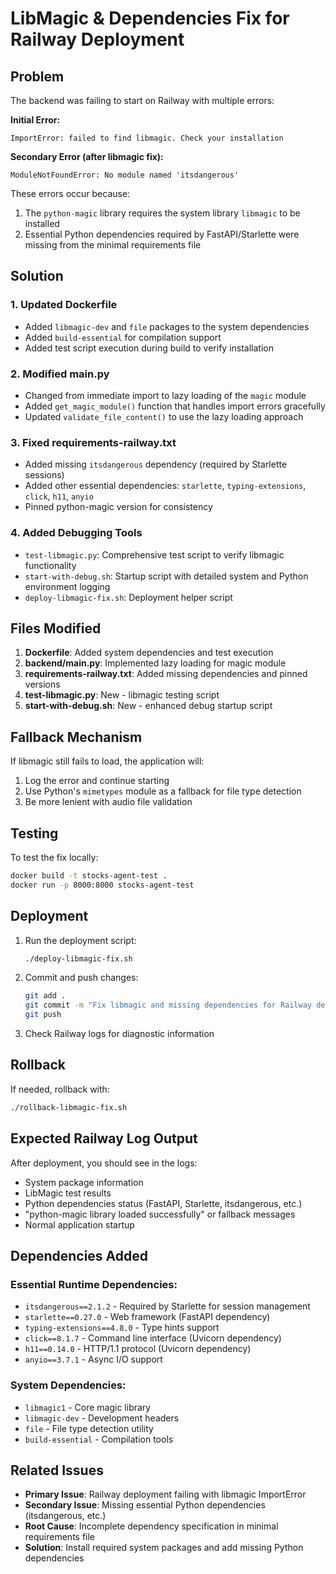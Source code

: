 # LibMagic & Dependencies Fix for Railway Deployment

## Problem
The backend was failing to start on Railway with multiple errors:

**Initial Error:**
```
ImportError: failed to find libmagic. Check your installation
```

**Secondary Error (after libmagic fix):**
```
ModuleNotFoundError: No module named 'itsdangerous'
```

These errors occur because:
1. The `python-magic` library requires the system library `libmagic` to be installed
2. Essential Python dependencies required by FastAPI/Starlette were missing from the minimal requirements file

## Solution

### 1. Updated Dockerfile
- Added `libmagic-dev` and `file` packages to the system dependencies
- Added `build-essential` for compilation support
- Added test script execution during build to verify installation

### 2. Modified main.py
- Changed from immediate import to lazy loading of the `magic` module
- Added `get_magic_module()` function that handles import errors gracefully
- Updated `validate_file_content()` to use the lazy loading approach

### 3. Fixed requirements-railway.txt
- Added missing `itsdangerous` dependency (required by Starlette sessions)
- Added other essential dependencies: `starlette`, `typing-extensions`, `click`, `h11`, `anyio`
- Pinned python-magic version for consistency

### 4. Added Debugging Tools
- `test-libmagic.py`: Comprehensive test script to verify libmagic functionality
- `start-with-debug.sh`: Startup script with detailed system and Python environment logging
- `deploy-libmagic-fix.sh`: Deployment helper script

## Files Modified

1. **Dockerfile**: Added system dependencies and test execution
2. **backend/main.py**: Implemented lazy loading for magic module
3. **requirements-railway.txt**: Added missing dependencies and pinned versions
4. **test-libmagic.py**: New - libmagic testing script
5. **start-with-debug.sh**: New - enhanced debug startup script

## Fallback Mechanism

If libmagic still fails to load, the application will:
1. Log the error and continue starting
2. Use Python's `mimetypes` module as a fallback for file type detection
3. Be more lenient with audio file validation

## Testing

To test the fix locally:
```bash
docker build -t stocks-agent-test .
docker run -p 8000:8000 stocks-agent-test
```

## Deployment

1. Run the deployment script:
   ```bash
   ./deploy-libmagic-fix.sh
   ```

2. Commit and push changes:
   ```bash
   git add .
   git commit -m "Fix libmagic and missing dependencies for Railway deployment"
   git push
   ```

3. Check Railway logs for diagnostic information

## Rollback

If needed, rollback with:
```bash
./rollback-libmagic-fix.sh
```

## Expected Railway Log Output

After deployment, you should see in the logs:
- System package information
- LibMagic test results
- Python dependencies status (FastAPI, Starlette, itsdangerous, etc.)
- "python-magic library loaded successfully" or fallback messages
- Normal application startup

## Dependencies Added

### Essential Runtime Dependencies:
- `itsdangerous==2.1.2` - Required by Starlette for session management
- `starlette==0.27.0` - Web framework (FastAPI dependency)
- `typing-extensions==4.8.0` - Type hints support
- `click==8.1.7` - Command line interface (Uvicorn dependency)
- `h11==0.14.0` - HTTP/1.1 protocol (Uvicorn dependency)
- `anyio==3.7.1` - Async I/O support

### System Dependencies:
- `libmagic1` - Core magic library
- `libmagic-dev` - Development headers
- `file` - File type detection utility
- `build-essential` - Compilation tools

## Related Issues

- **Primary Issue**: Railway deployment failing with libmagic ImportError
- **Secondary Issue**: Missing essential Python dependencies (itsdangerous, etc.)
- **Root Cause**: Incomplete dependency specification in minimal requirements file
- **Solution**: Install required system packages and add missing Python dependencies 